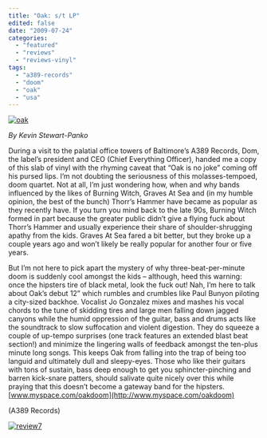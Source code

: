 ```yaml
---
title: "Oak: s/t LP"
edited: false
date: "2009-07-24"
categories:
  - "featured"
  - "reviews"
  - "reviews-vinyl"
tags:
  - "a389-records"
  - "doom"
  - "oak"
  - "usa"
---
```


[![oak](http://www.hellbound.ca/wp-content/uploads/2009/07/oak.jpg "oak")](http://www.hellbound.ca/wp-content/uploads/2009/07/oak.jpg)

_By Kevin Stewart-Panko_

During a visit to the palatial office towers of Baltimore’s A389 Records, Dom, the label’s president and CEO (Chief Everything Officer), handed me a copy of this slab of vinyl with the rhyming caveat that “Oak is no joke” coming off his pursed lips. I’m not doubting the seriousness of this molasses-tempoed, doom quartet. Not at all, I’m just wondering how, when and why bands influenced by the likes of Burning Witch, Graves At Sea and (in my humble opinion, the best of the bunch) Thorr’s Hammer have became as popular as they recently have. If you turn you mind back to the late 90s, Burning Witch formed in part because the greater public didn’t give a flying fuck about Thorr’s Hammer and usually experience their share of shoulder-shrugging apathy from the kids. Graves At Sea fared a bit better, but they broke up a couple years ago and won’t likely be really popular for another four or five years.

But I’m not here to pick apart the mystery of why three-beat-per-minute doom is suddenly cool amongst the kids – although, heed this warning: once the hipsters tire of black metal, look the fuck out! Nah, I’m here to talk about Oak’s debut 12” which rumbles and crumbles like Paul Bunyon piloting a city-sized backhoe. Vocalist Jo Gonzalez mixes and mashes his vocal chords to the tune of skidding tires and large men falling down jagged canyons while the humid oppression of the guitar, bass and drums acts like the soundtrack to slow suffocation and violent digestion. They do squeeze a couple of up-tempo surprises (one track features an extended blast beat section!) and minimize the lingering walls of feedback amongst the ten-plus minute long songs. This keeps Oak from falling into the trap of being too languid and ultimately dull and sleepy-eyes. Those who like their guitars with tons of sustain, bass deep enough to get you sphincter-pinching and barren kick-snare patters, should salivate quite nicely over this while praying that this doesn’t become a gateway band for the hipsters. [www.myspace.com/oakdoom](http://www.myspace.com/oakdoom)

(A389 Records)

[![review7](http://www.hellbound.ca/wp-content/uploads/2009/07/review7.png "review7")](http://www.hellbound.ca/wp-content/uploads/2009/07/review7.png)
